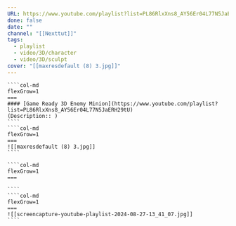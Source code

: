 ```yaml
---
URL: https://www.youtube.com/playlist?list=PL86RlxXns8_AY56Er04L77N5JaERH29tU
done: false
date: ""
channel: "[[Nexttut]]"
tags:
  - playlist
  - video/3D/character
  - video/3D/sculpt
cover: "[[maxresdefault (8) 3.jpg]]"
---
```

`````col
````col-md
flexGrow=1
===
#### [Game Ready 3D Enemy Minion](https://www.youtube.com/playlist?list=PL86RlxXns8_AY56Er04L77N5JaERH29tU)
(Description:: )
````
````col-md
flexGrow=1
===
![[maxresdefault (8) 3.jpg]]
````
`````
`````col
````col-md
flexGrow=1
===

````
````col-md
flexGrow=1
===
![[screencapture-youtube-playlist-2024-08-27-13_41_07.jpg]]
````
`````
